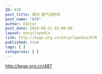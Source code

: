 ```yaml
---
ID: 670
post_title: 素问·脏气法时论
post_name: "670"
author: Editor
post_date: 2020-08-31 02:00:00
layout: encyclopedia
link: http://kege.org.cn/encyclopedia/670
published: true
tags: [ ]
categories: [ ]
---
```

http://kege.org.cn/487